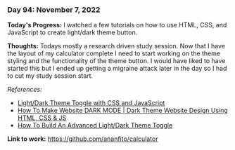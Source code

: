 ### Day 94: November 7, 2022

**Today's Progress:** I watched a few tutorials on how to use HTML, CSS, and JavaScript to create light/dark theme button.

**Thoughts:** Todays mostly a research driven study session. Now that I have the layout of my calculator complete I need to start working on the theme styling and the functionality of the theme button. I would have liked to have started this but I ended up getting a migraine attack later in the day so I had to cut my study session start.

*References:*

- [Light/Dark Theme Toggle with CSS and JavaScript](https://youtu.be/xodD0nw2veQ)
- [How To Make Website DARK MODE | Dark Theme Website Design Using HTML, CSS & JS](https://youtu.be/9LZGB3OLXNQ)
- [How To Build An Advanced Light/Dark Theme Toggle](https://youtu.be/RiWxhm5ZdFM)

**Link to work:** https://github.com/ananfito/calculator
